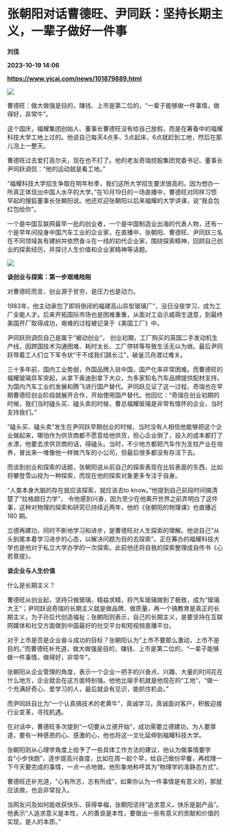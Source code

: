 # 张朝阳对话曹德旺、尹同跃：坚持长期主义，一辈子做好一件事
**刘佳**

**2023-10-19 14:06**

**https://www.yicai.com/news/101879889.html**

![](https://imgcdn.yicai.com/uppics/slides/2023/10/ce5c161de627adedcc0b31b5fb28a99c.jpg)

曹德旺：做大做强是目的，赚钱、上市是第二位的，“一辈子能够做一件事情，做得好，非常牛”。

这个国庆，福耀集团创始人、董事长曹德旺没有给自己放假，而是在筹备中的福耀科技大学工地上过的。他说自己每天4点多、5点起床，6点就赶到工地，然后在那儿泡上一整天。

曹德旺过去爱打高尔夫，现在也不打了。他的老友奇瑞控股集团党委书记、董事长尹同跃调侃：“他的运动就是看工地。”

“福耀科技大学招生争取在明年秋季，我们这所大学招生要求很高的，因为想办一所真正体现出中国人水平的大学。”在10月19日的一场直播中，曹德旺对同样习惯早起的搜狐董事长张朝阳说。他还欢迎张朝阳以后来福耀的大学讲课，说“我会包红包给你”。

一个是中国互联网最早一批的创业者，一个是中国制造业出海的代表人物，还有一个是早年间投身中国汽车工业的企业家，在直播中，张朝阳、曹德旺、尹同跃三名在不同领域各有建树并依然奋斗在一线的初代企业家，围绕探索精神，回顾自己创业的探索经历，并探讨人生价值和企业家精神等话题。

![](https://imgcdn.yicai.com/uppics/images/2023/10/b17dd2ddfd9f6f80c38b4be33ab62616.jpg)

**谈创业与探索：第一步艰难险阻**

对曹德旺而言，创业源于贫穷，是压力也是动力。

1983年，他主动承包了即将倒闭的福建高山异型玻璃厂”，没日没夜学习，成为工厂全能人才。后来开拓国际市场也是困难重重，从面对工会示威萌生退意，到最终美国开厂取得成功，艰难的过程被记录于《美国工厂》中。

尹同跃则调侃自己是属于“被动创业”， 创业初期，工厂购买的英国二手发动机生产线，因跨国技术沟通困难、耗时太长、工厂停转等导致生活无以为继。最后尹同跃带着工人们立下军令状“干不成我们跳长江”，破釜沉舟渡过难关。

三十多年前，国内工业势弱，外国品牌入驻中国，国产化率非常困难。而曹德旺的福耀玻璃异军突起，从拿下奥迪到拿下大众，为多家知名汽车品牌提供配材支持，为国内汽车工业的发展和腾飞进行国产替代。尹同跃见证了这一过程，奇瑞也在早期曹德旺创业阶段就展开合作，开始使用国产替代。他回忆：“奇瑞在创业初期的时候，我们当时磕头买、磕头卖的时候，曹总福耀玻璃是非常有情怀的企业，当时支持我们。”

“磕头买、磕头卖”发生在尹同跃早期创业的时候，当时没有人相信他能够把这个企业做起来，哪怕作为供货商都不愿意给他供货，担心企业倒了，投入的成本都打了水漂，他要去求供货商的话，得磕头。当时，不少地方都把汽车作为支柱产业在培养，冒出来一堆像他一样做汽车的小公司，但最后很多都没有存活下去。

而谈到创业和探索的话题，张朝阳说从前自己的探索表现在比较表面的东西，比如将攀登雪山视为一种探索，而现在他的探索对象更多专注于自身。

“人类本身大脑的存在就应该探索，就应该去to know。”他提到自己前段时间搞清楚了“拉格朗日力学”， 令他感到兴奋，因为至少在他离开世界之前弄明白了这件事，这种对物理的探索和研究已持续近两年，他的《张朝阳的物理课》也直播近 180 期。

立德再建功，同时不断地学习和进步，是曹德旺对人生探索的理解。他说自己“从头到尾本着学习进步的心态，以解决问题为目的去探索”。正在筹办的福耀科技大学也是他对于私立大学办学的一次探索。此前他还将自我的探索整理成自传书《心若菩提》。

**谈企业与人生价值**

什么是长期主义？

曹德旺从创业起，坚持只做玻璃，精益求精，将汽车玻璃做到了极致，成为“玻璃大王”；尹同跃说奇瑞的长期主义就是做品牌、做质量，再一个搞教育是真正的长期主义，为子孙后代创造福祉；张朝阳则表示，自己的长期主义，是要坚持在互联网媒体和社交方面做到中国最好的社交平台和短视频直播平台。

对于上市是否是企业奋斗成功的目标？张朝阳认为“上市不要那么激动，上市不是目的。”而曹德旺补充道，做大做强是目的，赚钱、上市是第二位的，“一辈子能够做一件事情，做得好，非常牛”。

张朝阳从企业管理的角度，表示一个企业一把手的兴奋点、兴趣、大量的时间花在什么地方，企业就会在这方面特别强。他他比喻手机就是他现在的“工地”，“做一个充满好奇心、爱学习的人，最后就会有见识，能抓住机会。”

而尹同跃自比为“一个认真搞技术的老黄牛”，真诚学习，真诚面对客户，积极迎接行业变革，寻找机遇。

在对话中，曹德旺多次提到“一切要从立德开始”，成功需要立德建功，为人要厚道，要有一种感恩的心、感激的心，他也将这一文化延伸到福耀科技大学。

张朝阳则从心理学角度上给予了一些具体工作方法的建议，他认为做事情要学会“小步快跑”，逐步提高兴奋度，比如在周一起个早，给自己做份早餐，再梳理一下今天要完成的事情，一点一点地做。他形象地称呼其为“物理学的准静态方式”。

曹德旺还补充道，“心有所志，志有所成”，如果你认为一件事情是有意义的，那就应该做，也会非常投入。

当网友问及如何能收获快乐、获得幸福，张朝阳坚持“追求意义，快乐是副产品”。他表示“人追求意义是本性，人的善良是本性，要做出一些有意义的贡献和价值的实现，是人的本质。”